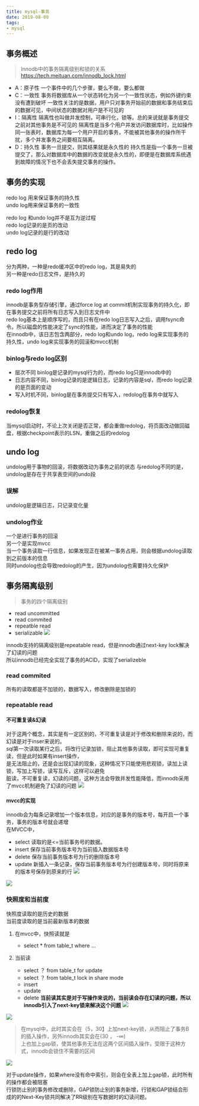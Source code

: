 ```yaml
--- 
title: mysql-事务 
date: 2019-08-09
tags: 
- mysql 
---
```

## 事务概述
> Innodb中的事务隔离级别和锁的关系 https://tech.meituan.com/innodb_lock.html

- A：原子性
一个事件中的几个步骤，要么不做，要么都做
- C：一致性
事务将数据库从一个状态转化为另一个一致性状态，例如外键约束没有遭到破坏
一致性关注的是数据，用户只对事务开始前的数据和事务结束后的数据可见，中间状态的数据对用户是不可见的
- I：隔离性
隔离性也叫做并发控制，可串行化，锁等。总的来说就是事务提交之前对其他事务是不可见的
隔离性是当多个用户并发访问数据库时，比如操作同一张表时，数据库为每一个用户开启的事务，不能被其他事务的操作所干扰，多个并发事务之间要相互隔离。
- D：持久性
事务一旦提交，则其结果就是永久性的
持久性是指一个事务一旦被提交了，那么对数据库中的数据的改变就是永久性的，即便是在数据库系统遇到故障的情况下也不会丢失提交事务的操作。


## 事务的实现
redo log 用来保证事务的持久性  
undo log用来保证事务的一致性  

redo log 和undo log并不是互为逆过程  
redo log记录的是页的改动  
undo log记录的是行的改动  

## redo log
分为两种，一种是redo缓冲区中的redo log，其是易失的    
另一种是redo日志文件，是持久的    
### redo log作用
innodb是事务型存储引擎，通过force log at commit机制实现事务的持久化，即在事务提交之前将所有日志写入到日志文件中    
redo log基本上是顺序写的，而且只有在redo log日志写入之后，调用fsync命令。所以磁盘的性能决定了sync的性能，进而决定了事务的性能  
在innodb中，该日志包含两部分，redo log和undo log，redo log来实现事务的持久性，undo log来实现事务的回滚和mvcc机制    


### binlog与redo log区别

- 层次不同 binlog是记录的mysql行为的，而redo log只是innodb中的
- 日志内容不同，binlog记录的是逻辑日志，记录的内容是sql，而redo log记录的是页面的变动
- 写入时机不同，binlog是在事务提交只有写入，redolog在事务中就写入

### redolog恢复
当mysql启动时，不论上次关闭是否正常，都会重做redolog，将页面改动做回磁盘，根据checkpoint表示的LSN，重做之后的redolog    

## undo log
undolog用于事物的回滚，将数据改动为事务之前的状态
与redolog不同的是，undolog是存在于共享表空间的undo段
### 误解
undolog是逻辑日志，只记录变化量
### undolog作业
一个是进行事务的回滚    
另一个是实现mvcc    
当一个事务读取一行信息，如果发现正在被某一事务占用，则会根据undolog读取到之前版本的信息    
同时undolog也会导致redolog的产生，因为undolog也需要持久化保护    

## 事务隔离级别
> 事务的四个隔离级别

- read uncommitted
- read commited
- repeatble read
- serializable
![](https://cdn.jsdelivr.net/gh/nber1994/fu0k@master/uPic/20181108214404214_256950961.png)

innodb支持的隔离级别是repeatable read，但是innodb通过next-key lock解决了幻读的问题    
所以innodb已经完全实现了事务的ACID，实现了serializeble    

### read commited
所有的读取都是不加锁的，数据写入，修改删除是加锁的

### repeatable read
#### 不可重复读&幻读
对于这两个概念，其实是有一定区别的，不可重复读是对于修改和删除来说的，而幻读是对于inser来说的。    
sql第一次读取某行之后，将改行记录加锁，阻止其他事务读取，即可实现可重复读，但是此时如果有insert操作，    
是无法阻止的，还是会出现幻读的现象，这种情况下只能使用悲观锁，读加上读锁，写加上写锁，读写互斥，这样可以避免    
脏读，不可重复读，幻读的问题，这种方法会导致并发性能降低，而innodb采用了mvcc机制避免了幻读的问题
![](https://cdn.jsdelivr.net/gh/nber1994/fu0k@master/uPic/20181108215740807_2132671057.png)

#### mvcc的实现
innodb会为每条记录增加一个版本信息，对应的是事务的版本号，每开启一个事务，事务的版本号就会递增    
在MVCC中，

- select 读取的是<=当前事务号的数据。
- insert 保存当前事务版本号为当前插入数据版本号
- delete 保存当前事务版本号为行的删除版本号
- update 新插入一条记录，保存当前事务版本号为行创建版本号，同时将原来的版本号保存到原来的行
![](https://cdn.jsdelivr.net/gh/nber1994/fu0k@master/uPic/20181108220727145_152902922.png)

![](https://cdn.jsdelivr.net/gh/nber1994/fu0k@master/uPic/20181108221515967_1448968242.png)

### 快照度和当前度
快照度读取的是历史的数据    
当前度读取的是当前最新版本的数据    

1. 在mvcc中，快照读就是

    - select * from table_t where ...
2. 当前读
    - select ？ from table_t for update
    - select ？ from table_t lock in share mode
    - insert
    - update
    - delete
**当前读其实是对于写操作来说的，当前读会存在幻读的问题，所以innodb引入了next-key锁来解决这个问题**
![](https://cdn.jsdelivr.net/gh/nber1994/fu0k@master/uPic/20181108222755951_1379483439.png)

![](https://cdn.jsdelivr.net/gh/nber1994/fu0k@master/uPic/20181108222812780_744706261.png)

> 在mysql中，此时其实会在（5，30】上加next-key锁，从而阻止了事务B的插入操作，另外innodb其实会在(30 ， -∞)  
上也加上gap锁，使其他事务无法在这两个区间插入操作，受限于这种方式，innodb会锁住不需要的区间    

![](https://cdn.jsdelivr.net/gh/nber1994/fu0k@master/uPic/20181108223515915_743433911.png)

对于update操作，如果where没有命中索引，则会在全表上加上gap锁，此时所有的操作都会被阻塞    
行锁防止别的事务修改或删除，GAP锁防止别的事务新增，行锁和GAP锁结合形成的的Next-Key锁共同解决了RR级别在写数据时的幻读问题。
